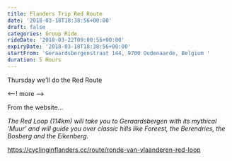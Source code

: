 ```yaml
---
title: Flanders Trip Red Route
date: '2018-03-18T18:38:56+00:00'
draft: false
categories: Group Ride
rideDate: '2018-03-22T09:00:56+00:00'
expiryDate: '2018-03-18T18:38:56+00:00'
startFrom: 'Geraardsbergenstraat 144, 9700 Oudenaarde, Belgium '
duration: 5 Hours
---
```

Thursday we'll do the Red Route 

<--! more -->

From the website...

_The Red Loop (114km) will take you to Geraardsbergen with its mythical ‘Muur’ and will guide you over classic hills like Foreest, the Berendries, the Bosberg and the Eikenberg._

<https://cyclinginflanders.cc/route/ronde-van-vlaanderen-red-loop>
